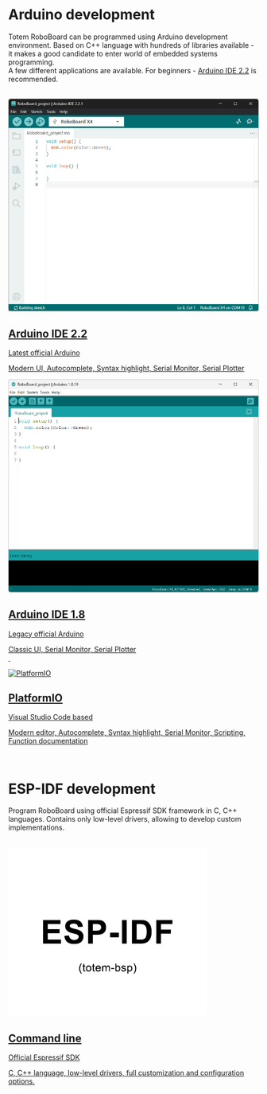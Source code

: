 # Arduino development

Totem RoboBoard can be programmed using Arduino development environment. Based on C++ language with hundreds of libraries available - it makes a good candidate to enter world of embedded systems programming.  
A few different applications are available. For beginners - [Arduino IDE 2.2](arduino-ide-2.md) is recommended.

<br>

<div class="grid-card-row">
  <a class="grid-card-column-3" href="arduino-ide-2/">
    <div class="grid-card">
      <img alt="Arduino IDE 2.2" src="/assets/images/arduino-ide2-small.png">
      <h2>Arduino IDE 2.2</h2>
      <p>Latest official Arduino</p>
      <p>Modern UI, Autocomplete, Syntax highlight, Serial Monitor, Serial Plotter</p>
    </div>
  </a>

  <a class="grid-card-column-3" href="arduino-ide/">
    <div class="grid-card">
      <img alt="Arduino IDE 1.8" src="/assets/images/arduino-ide-small.png">
      <h2>Arduino IDE 1.8</h2>
      <p>Legacy official Arduino</p>
      <p>Classic UI, Serial Monitor, Serial Plotter<br>&nbsp;</p>
    </div>
  </a>

  <a class="grid-card-column-3" href="platformio/">
    <div class="grid-card">
      <img alt="PlatformIO" src="/assets/images/platformio-ide-small.png">
      <h2>PlatformIO</h2>
      <p>Visual Studio Code based</p>
      <p>Modern editor, Autocomplete, Syntax highlight, Serial Monitor, Scripting, Function documentation</p>
    </div>
  </a>
</div>

<br>

# ESP-IDF development

Program RoboBoard using official Espressif SDK framework in C, C++ languages. Contains only low-level drivers, allowing to develop custom implementations.

<br>

<div class="grid-card-row">
  <a class="grid-card-column-3" href="esp-idf-cmd/">
    <div class="grid-card">
      <img alt="ESP-IDF" src="/assets/images/esp-idf-small.png">
      <h2>Command line</h2>
      <p>Official Espressif SDK</p>
      <p>C, C++ language, low-level drivers, full customization and configuration options.</p>
    </div>
  </a>
</div>
